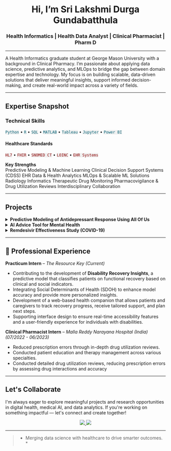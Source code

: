 

<h1 align="center"> Hi, I’m Sri Lakshmi Durga Gundabatthula</h1>
<h3 align="center">Health Informatics | Health Data Analyst | Clinical Pharmacist | Pharm D</h3>


---

A Health Informatics graduate student at George Mason University with a background in Clinical Pharmacy. I’m passionate about applying data science, predictive analytics, and MLOps to bridge the gap between domain expertise and technology. My focus is on building scalable, data-driven solutions that deliver meaningful insights, support informed decision-making, and create real-world impact across a variety of fields.



---

## Expertise Snapshot

<h3> Technical Skills</h3>
<p>
  <code style="background-color:#f0f0f0; color:#005f73;">Python</code> •
  <code style="background-color:#f0f0f0; color:#005f73;">R</code> •
  <code style="background-color:#f0f0f0; color:#005f73;">SQL</code> •
  <code style="background-color:#f0f0f0; color:#005f73;">MATLAB</code> •
  <code style="background-color:#f0f0f0; color:#005f73;">Tableau</code> •
  <code style="background-color:#f0f0f0; color:#005f73;">Jupyter</code> •
  <code style="background-color:#f0f0f0; color:#005f73;">Power BI</code>
</p>

<h4> Healthcare Standards</h4>
<p>
  <code style="background-color:#f0f0f0; color:#8b0000;">HL7</code> •
  <code style="background-color:#f0f0f0; color:#8b0000;">FHIR</code> •
  <code style="background-color:#f0f0f0; color:#8b0000;">SNOMED CT</code> •
  <code style="background-color:#f0f0f0; color:#8b0000;">LOINC</code> •
  <code style="background-color:#f0f0f0; color:#8b0000;">EHR Systems</code>
</p>

**Key Strengths**  
Predictive Modeling & Machine Learning
Clinical Decision Support Systems (CDSS)
EHR Data & Health Analytics
MLOps & Scalable ML Solutions
Radiology Informatics
Therapeutic Drug Monitoring
Pharmacovigilance & Drug Utilization Reviews
Interdisciplinary Collaboration

---

## Projects

<details>
<summary><strong> Predictive Modeling of Antidepressant Response Using All Of Us</strong></summary>
<br>
Designed and implemented LASSO and logistic regression models using the All of Us research database to predict antidepressant efficacy across diverse populations. Analyzed patient history and clinical notes to identify key predictors, improving response accuracy and supporting data-driven treatment decisions.
</details>

<details>
<summary><strong> AI Advice Tool for Mental Health</strong></summary>
<br>
Developed an AI-powered recommendation system using simulated clinical data to provide personalized antidepressant suggestions. Applied advanced regression modeling techniques to support more precise, data-driven treatment strategies in mental health care.
</details>

<details>
<summary><strong> Remdesivir Effectiveness Study (COVID-19)</strong></summary>
<br>
Led a prospective clinical study evaluating Remdesivir’s real-world effectiveness and trends in Covid-19 patient recovery across multi-specialty care.
</details>

---

## 🏥 Professional Experience

**Practicum Intern** – *The Resource Key (Current)*  
- Contributing to the development of **Disability Recovery Insights**, a predictive model that classifies patients on functional recovery based on clinical and social indicators.  
- Integrating Social Determinants of Health (SDOH) to enhance model accuracy and provide more personalized insights.  
- Development of a web-based health companion that allows patients and caregivers to track recovery progress, receive tailored support, and plan next steps.   
- Supporting interface design to ensure real-time accessibility features and a user-friendly experience for individuals with disabilities.

**Clinical Pharmacist Intern** – *Malla Reddy Narayana Hospital (India)(07/2022 - 06/2023)*  
- Reduced prescription errors through in-depth drug utilization reviews.  
- Conducted patient education and therapy management across various specialties.
- Conducted detailed drug utilization reviews, reducing prescription errors by assessing drug 
interactions and accuracy 

---

##  Let's Collaborate
I'm always eager to explore meaningful projects and research opportunities in digital health, medical AI, and data analytics. If you're working on something impactful — let's connect and create together!

<p align="center">
  <a href="https://www.linkedin.com/in/sri-lakshmi-durga-gundabatthula-713255289" target="_blank">
    <img src="https://img.shields.io/badge/LinkedIn-0077B5?style=for-the-badge&logo=linkedin&logoColor=white" />
  </a>
  <a href="mailto:gdurga762@gmail.com">
  <img src="https://img.shields.io/badge/Gmail-D14836?style=for-the-badge&logo=gmail&logoColor=white" />
</a>

---

> * Merging data science with healthcare to drive smarter outcomes. *
